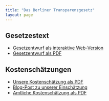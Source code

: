 ```yaml
---
title: "Das Berliner Transparenzgesetz"
layout: page
---
```


## Gesetzestext

- <a href="https://gesetz.volksentscheid-transparenz.de/" target="_blank">Gesetzentwurf als interaktive Web-Version</a>
- [Gesetzentwurf als PDF](/documents/BerlTG-E.pdf)

## Kostenschätzungen

- [Unsere Kostenschätzung als PDF](/documents/BerlTG-Kostenschaetzung.pdf)
- [Blog-Post zu unserer Einschätzung](/blog/2019/07/048-pro-einwohnerin-pro-jahr-st%C3%A4rkung-der-transparenz-in-berlin-w%C3%A4re-besonders-g%C3%BCnstig/)
- [Amtliche Kostenschätzung als PDF](/documents/BerlTG-Amtliche-Kostenschaetzung-Erlaeuterungsvermerk.pdf)
